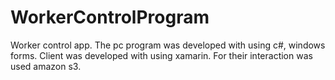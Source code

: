 # WorkerControlProgram
Worker control app. The pc program was developed with using c#, windows forms. 
Сlient was developed with using xamarin. 
For their interaction was used amazon s3.
